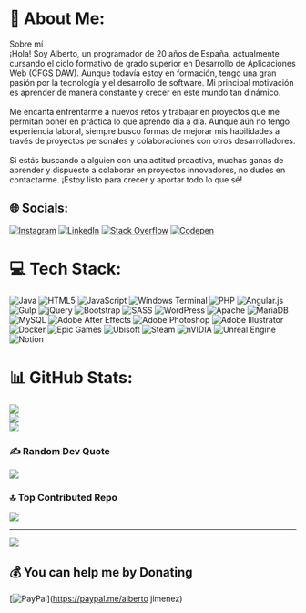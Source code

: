 # 💫 About Me:
Sobre mí<br>¡Hola! Soy Alberto, un programador de 20 años de España, actualmente cursando el ciclo formativo de grado superior en Desarrollo de Aplicaciones Web (CFGS DAW). Aunque todavía estoy en formación, tengo una gran pasión por la tecnología y el desarrollo de software. Mi principal motivación es aprender de manera constante y crecer en este mundo tan dinámico.<br><br>Me encanta enfrentarme a nuevos retos y trabajar en proyectos que me permitan poner en práctica lo que aprendo día a día. Aunque aún no tengo experiencia laboral, siempre busco formas de mejorar mis habilidades a través de proyectos personales y colaboraciones con otros desarrolladores.<br><br>Si estás buscando a alguien con una actitud proactiva, muchas ganas de aprender y dispuesto a colaborar en proyectos innovadores, no dudes en contactarme. ¡Estoy listo para crecer y aportar todo lo que sé!


## 🌐 Socials:
[![Instagram](https://img.shields.io/badge/Instagram-%23E4405F.svg?logo=Instagram&logoColor=white)](https://instagram.com/albertojmnz__) [![LinkedIn](https://img.shields.io/badge/LinkedIn-%230077B5.svg?logo=linkedin&logoColor=white)](https://linkedin.com/in/albertojimenezgranados) [![Stack Overflow](https://img.shields.io/badge/-Stackoverflow-FE7A16?logo=stack-overflow&logoColor=white)](https://stackoverflow.com/users/20438460) [![Codepen](https://img.shields.io/badge/Codepen-000000?style=for-the-badge&logo=codepen&logoColor=white)](https://codepen.io/alberto-jimenez-the-decoder) 

# 💻 Tech Stack:
![Java](https://img.shields.io/badge/java-%23ED8B00.svg?style=for-the-badge&logo=openjdk&logoColor=white) ![HTML5](https://img.shields.io/badge/html5-%23E34F26.svg?style=for-the-badge&logo=html5&logoColor=white) ![JavaScript](https://img.shields.io/badge/javascript-%23323330.svg?style=for-the-badge&logo=javascript&logoColor=%23F7DF1E) ![Windows Terminal](https://img.shields.io/badge/Windows%20Terminal-%234D4D4D.svg?style=for-the-badge&logo=windows-terminal&logoColor=white) ![PHP](https://img.shields.io/badge/php-%23777BB4.svg?style=for-the-badge&logo=php&logoColor=white) ![Angular.js](https://img.shields.io/badge/angular.js-%23E23237.svg?style=for-the-badge&logo=angularjs&logoColor=white) ![Gulp](https://img.shields.io/badge/GULP-%23CF4647.svg?style=for-the-badge&logo=gulp&logoColor=white) ![jQuery](https://img.shields.io/badge/jquery-%230769AD.svg?style=for-the-badge&logo=jquery&logoColor=white) ![Bootstrap](https://img.shields.io/badge/bootstrap-%238511FA.svg?style=for-the-badge&logo=bootstrap&logoColor=white) ![SASS](https://img.shields.io/badge/SASS-hotpink.svg?style=for-the-badge&logo=SASS&logoColor=white) ![WordPress](https://img.shields.io/badge/WordPress-%23117AC9.svg?style=for-the-badge&logo=WordPress&logoColor=white) ![Apache](https://img.shields.io/badge/apache-%23D42029.svg?style=for-the-badge&logo=apache&logoColor=white) ![MariaDB](https://img.shields.io/badge/MariaDB-003545?style=for-the-badge&logo=mariadb&logoColor=white) ![MySQL](https://img.shields.io/badge/mysql-4479A1.svg?style=for-the-badge&logo=mysql&logoColor=white) ![Adobe After Effects](https://img.shields.io/badge/Adobe%20After%20Effects-9999FF.svg?style=for-the-badge&logo=Adobe%20After%20Effects&logoColor=white) ![Adobe Photoshop](https://img.shields.io/badge/adobe%20photoshop-%2331A8FF.svg?style=for-the-badge&logo=adobe%20photoshop&logoColor=white) ![Adobe Illustrator](https://img.shields.io/badge/adobe%20illustrator-%23FF9A00.svg?style=for-the-badge&logo=adobe%20illustrator&logoColor=white) ![Docker](https://img.shields.io/badge/docker-%230db7ed.svg?style=for-the-badge&logo=docker&logoColor=white) ![Epic Games](https://img.shields.io/badge/epicgames-%23313131.svg?style=for-the-badge&logo=epicgames&logoColor=white) ![Ubisoft](https://img.shields.io/badge/Ubisoft-%23F5F5F5.svg?style=for-the-badge&logo=Ubisoft&logoColor=black) ![Steam](https://img.shields.io/badge/steam-%23000000.svg?style=for-the-badge&logo=steam&logoColor=white) ![nVIDIA](https://img.shields.io/badge/nVIDIA-%2376B900.svg?style=for-the-badge&logo=nVIDIA&logoColor=white) ![Unreal Engine](https://img.shields.io/badge/unrealengine-%23313131.svg?style=for-the-badge&logo=unrealengine&logoColor=white) ![Notion](https://img.shields.io/badge/Notion-%23000000.svg?style=for-the-badge&logo=notion&logoColor=white)
# 📊 GitHub Stats:
![](https://github-readme-stats.vercel.app/api?username=ajimgra2211&theme=transparent&hide_border=false&include_all_commits=false&count_private=false)<br/>
![](https://github-readme-streak-stats.herokuapp.com/?user=ajimgra2211&theme=transparent&hide_border=false)<br/>
![](https://github-readme-stats.vercel.app/api/top-langs/?username=ajimgra2211&theme=transparent&hide_border=false&include_all_commits=false&count_private=false&layout=compact)

### ✍️ Random Dev Quote
![](https://quotes-github-readme.vercel.app/api?type=horizontal&theme=radical)

### 🔝 Top Contributed Repo
![](https://github-contributor-stats.vercel.app/api?username=ajimgra2211&limit=5&theme=dark&combine_all_yearly_contributions=true)

---
[![](https://visitcount.itsvg.in/api?id=ajimgra2211&icon=0&color=0)](https://visitcount.itsvg.in)

  ## 💰 You can help me by Donating
  [![PayPal](https://img.shields.io/badge/PayPal-00457C?style=for-the-badge&logo=paypal&logoColor=white)](https://paypal.me/alberto jimenez) 

  
<!-- Proudly created with GPRM ( https://gprm.itsvg.in ) -->
